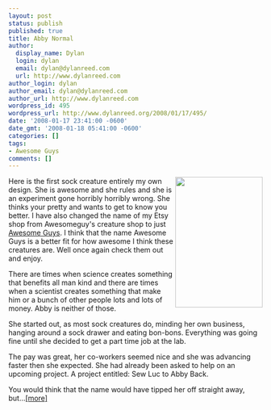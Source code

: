 ```yaml
---
layout: post
status: publish
published: true
title: Abby Normal
author:
  display_name: Dylan
  login: dylan
  email: dylan@dylanreed.com
  url: http://www.dylanreed.com
author_login: dylan
author_email: dylan@dylanreed.com
author_url: http://www.dylanreed.com
wordpress_id: 495
wordpress_url: http://www.dylanreed.org/2008/01/17/495/
date: '2008-01-17 23:41:00 -0600'
date_gmt: '2008-01-18 05:41:00 -0600'
categories: []
tags:
- Awesome Guys
comments: []
---
```

<p><a href="http://images.etsy.com/all_images/3/3c9/71a/il_430xN.17692163.jpg"><img src="http://images.etsy.com/all_images/3/3c9/71a/il_430xN.17692163.jpg" align="right" height="259" width="173" /></a></p>
<p>Here is the first sock creature entirely my own design. She is awesome and she rules and she is an experiment gone horribly horribly wrong.  She thinks your pretty and wants to get to know you better. I have also changed the name of my Etsy shop from Awesomeguy's creature shop to just <a href="http://awesomeguy.etsy.com" target="_blank">Awesome Guys</a>. I think that the name Awesome Guys is a better fit for how awesome I think these creatures are. Well once again check them out and enjoy.</p>
<p>There are times when science creates something that benefits all man kind and there are times when a scientist creates something that make him or a bunch of other people lots and lots of money. Abby is neither of those.</p>
<p>She started out, as most sock creatures do, minding her own business, hanging around a sock drawer and eating bon-bons. Everything was going fine until she decided to get a part time job at the lab.</p>
<p>The pay was great, her co-workers seemed nice and she was advancing faster then she expected. She had already been asked to help on an upcoming project. A project entitled: Sew Luc to Abby Back.</p>
<p>You would think that the name would have tipped her off straight away, but...<a href="http://www.etsy.com/view_listing.php?listing_id=8996574">[more]</a></p>
